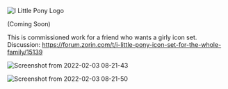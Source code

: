 ![I Little Pony Logo](https://user-images.githubusercontent.com/60283532/152300208-048fa694-c24b-4add-ab70-f0e270ef9306.png)

(Coming Soon)


This is commissioned work for a friend who wants a girly icon set.
Discussion: https://forum.zorin.com/t/i-little-pony-icon-set-for-the-whole-family/15139

![Screenshot from 2022-02-03 08-21-43](https://user-images.githubusercontent.com/60283532/152298937-7ba42cf5-56a1-49c4-8bd1-20025886cf9f.png)

![Screenshot from 2022-02-03 08-21-50](https://user-images.githubusercontent.com/60283532/152298973-1fe1fe69-e0f0-4e5f-9e57-f7d143f796d8.png)
